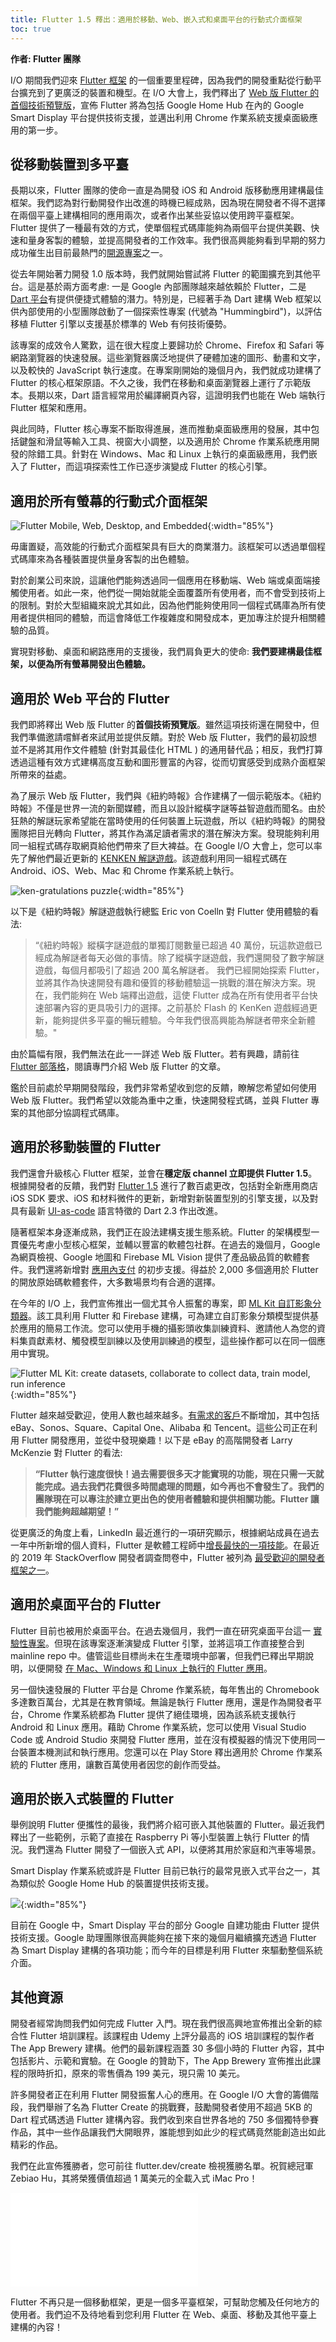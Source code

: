 ```yaml
---
title: Flutter 1.5 釋出：適用於移動、Web、嵌入式和桌面平台的行動式介面框架
toc: true
---
```


**作者: Flutter 團隊**

I/O 期間我們迎來 [Flutter 框架](https://flutter.dev/) 的一個重要里程碑，因為我們的開發重點從行動平台擴充到了更廣泛的裝置和機型。在 I/O 大會上，我們釋出了 [Web 版 Flutter 的首個技術預覽版](https://flutter.dev/web)，宣佈 Flutter 將為包括 Google Home Hub 在內的 Google Smart Display 平台提供技術支援，並邁出利用 Chrome 作業系統支援桌面級應用的第一步。

## 從移動裝置到多平臺

長期以來，Flutter 團隊的使命一直是為開發 iOS 和 Android 版移動應用建構最佳框架。我們認為對行動開發作出改進的時機已經成熟，因為現在開發者不得不選擇在兩個平臺上建構相同的應用兩次，或者作出某些妥協以使用跨平臺框架。Flutter 提供了一種最有效的方式，使單個程式碼庫能夠為兩個平台提供美觀、快速和量身客製的體驗，並提高開發者的工作效率。我們很高興能夠看到早期的努力成功催生出目前最熱門的[開源專案](https://github.com/flutter/flutter)之一。

從去年開始著力開發 1.0 版本時，我們就開始嘗試將 Flutter 的範圍擴充到其他平台。這是基於兩方面考慮: 一是 Google 內部團隊越來越依賴於 Flutter，二是 [Dart 平台](https://dart.dev)有提供便捷式體驗的潛力。特別是，已經著手為 Dart 建構 Web 框架以供內部使用的小型團隊啟動了一個探索性專案 (代號為 "Hummingbird")，以評估移植 Flutter 引擎以支援基於標準的 Web 有何技術優勢。

該專案的成效令人驚歎，這在很大程度上要歸功於 Chrome、Firefox 和 Safari 等網路瀏覽器的快速發展。這些瀏覽器廣泛地提供了硬體加速的圖形、動畫和文字，以及較快的 JavaScript 執行速度。在專案剛開始的幾個月內，我們就成功建構了 Flutter 的核心框架原語。不久之後，我們在移動和桌面瀏覽器上運行了示範版本。長期以來，Dart 語言經常用於編譯網頁內容，這證明我們也能在 Web 端執行 Flutter 框架和應用。

與此同時，Flutter 核心專案不斷取得進展，進而推動桌面級應用的發展，其中包括鍵盤和滑鼠等輸入工具、視窗大小調整，以及適用於 Chrome 作業系統應用開發的除錯工具。針對在 Windows、Mac 和 Linux 上執行的桌面級應用，我們嵌入了 Flutter，而這項探索性工作已逐步演變成 Flutter 的核心引擎。

## 適用於所有螢幕的行動式介面框架

![Flutter Mobile, Web, Desktop, and Embedded](https://files.flutter-io.cn/posts/flutter-cn/2019/flutter-1dot5-release/flutter-platforms.png){:width="85%"}

毋庸置疑，高效能的行動式介面框架具有巨大的商業潛力。該框架可以透過單個程式碼庫來為各種裝置提供量身客製的出色體驗。

對於創業公司來說，這讓他們能夠透過同一個應用在移動端、Web 端或桌面端接觸使用者。如此一來，他們從一開始就能全面覆蓋所有使用者，而不會受到技術上的限制。對於大型組織來說尤其如此，因為他們能夠使用同一個程式碼庫為所有使用者提供相同的體驗，而這會降低工作複雜度和開發成本，更加專注於提升相關體驗的品質。

實現對移動、桌面和網路應用的支援後，我們肩負更大的使命: **我們要建構最佳框架，以便為所有螢幕開發出色體驗。**

## 適用於 Web 平台的 Flutter

我們即將釋出 Web 版 Flutter 的**首個技術預覽版**。雖然這項技術還在開發中，但我們準備邀請嚐鮮者來試用並提供反饋。對於 Web 版 Flutter，我們的最初設想並不是將其用作文件體驗 (針對其最佳化 HTML ) 的通用替代品；相反，我們打算透過這種有效方式建構高度互動和圖形豐富的內容，從而切實感受到成熟介面框架所帶來的益處。

為了展示 Web 版 Flutter，我們與《紐約時報》合作建構了一個示範版本。《紐約時報》不僅是世界一流的新聞媒體，而且以設計縱橫字謎等益智遊戲而聞名。由於狂熱的解謎玩家希望能在當時使用的任何裝置上玩遊戲，所以《紐約時報》的開發團隊把目光轉向 Flutter，將其作為滿足讀者需求的潛在解決方案。發現能夠利用同一組程式碼存取網頁給他們帶來了巨大裨益。在 Google I/O 大會上，您可以率先了解他們最近更新的 [KENKEN 解謎遊戲](https://www.nytimes.com/games/prototype/kenken)。該遊戲利用同一組程式碼在 Android、iOS、Web、Mac 和 Chrome 作業系統上執行。

![ken-gratulations puzzle](https://files.flutter-io.cn/posts/flutter-cn/2019/flutter-1dot5-release/nyt-game.gif){:width="85%"}

以下是《紐約時報》解謎遊戲執行總監 Eric von Coelln 對 Flutter 使用體驗的看法:

> “《紐約時報》縱橫字謎遊戲的單獨訂閱數量已超過 40 萬份，玩這款遊戲已經成為解謎者每天必做的事情。除了縱橫字謎遊戲，我們還開發了數字解謎遊戲，每個月都吸引了超過 200 萬名解謎者。 
> 我們已經開始探索 Flutter，並將其作為快速開發有趣和優質的移動體驗這一挑戰的潛在解決方案。現在，我們能夠在 Web 端釋出遊戲，這使 Flutter 成為在所有使用者平台快速部署內容的更具吸引力的選擇。之前基於 Flash 的 KenKen 遊戲經過更新，能夠提供多平臺的暢玩體驗。今年我們很高興能為解謎者帶來全新體驗。"

由於篇幅有限，我們無法在此一一詳述 Web 版 Flutter。若有興趣，請前往 [Flutter 部落格](https://medium.com/flutter-io/bringing-flutter-to-the-web-904de05f0df0)，閱讀專門介紹 Web 版 Flutter 的文章。

鑑於目前處於早期開發階段，我們非常希望收到您的反饋，瞭解您希望如何使用 Web 版 Flutter。我們希望以效能為重中之重，快速開發程式碼，並與 Flutter 專案的其他部分協調程式碼庫。

## 適用於移動裝置的 Flutter

我們還會升級核心 Flutter 框架，並會在**穩定版 channel 立即提供 Flutter 1.5**。根據開發者的反饋，我們對 [Flutter 1.5](https://medium.com/flutter-io/announcing-flutter-1-5-6e5d7e35b75f) 進行了數百處更改，包括對全新應用商店 iOS SDK 要求、iOS 和材料微件的更新，新增對新裝置型別的引擎支援，以及對具有最新 [UI-as-code](https://medium.com/dartlang/making-dart-a-better-language-for-ui-f1ccaf9f546c) 語言特徵的 Dart 2.3 作出改進。 

隨著框架本身逐漸成熟，我們正在設法建構支援生態系統。Flutter 的架構模型一貫優先考慮小型核心框架，並輔以豐富的軟體包社群。在過去的幾個月，Google 為網頁檢視、Google 地圖和 Firebase ML Vision 提供了產品級品質的軟體套件。我們還將新增對 [應用內支付](https://pub.dev/packages/in_app_purchase) 的初步支援。得益於 2,000 多個適用於 Flutter 的開放原始碼軟體套件，大多數場景均有合適的選擇。 

在今年的 I/O 上，我們宣佈推出一個尤其令人振奮的專案，即 [ML Kit 自訂影象分類器](http://github.com/firebase/mlkit-custom-image-classifier)。該工具利用 Flutter 和 Firebase 建構，可為建立自訂影象分類模型提供基於應用的簡易工作流。您可以使用手機的攝影頭收集訓練資料、邀請他人為您的資料集貢獻素材、觸發模型訓練以及使用訓練過的模型，這些操作都可以在同一個應用中實現。

![Flutter ML Kit: create datasets, collaborate to collect data, train model, run inference](https://files.flutter-io.cn/posts/flutter-cn/2019/flutter-1dot5-release/flutter-mlkit.png){:width="85%"}

Flutter 越來越受歡迎，使用人數也越來越多。[有需求的客戶](https://flutter.dev/showcase)不斷增加，其中包括 eBay、Sonos、Square、Capital One、Alibaba 和 Tencent。這些公司正在利用 Flutter 開發應用，並從中發現樂趣！以下是 eBay 的高階開發者 Larry McKenzie 對 Flutter 的看法:

> **“Flutter 執行速度很快！過去需要很多天才能實現的功能，現在只需一天就能完成。過去我們花費很多時間處理的問題，如今再也不會發生了。我們的團隊現在可以專注於建立更出色的使用者體驗和提供相關功能。Flutter 讓我們能夠超越期望！”**

從更廣泛的角度上看，LinkedIn 最近進行的一項研究顯示，根據網站成員在過去一年中所新增的個人資料，Flutter 是軟體工程師中[增長最快的一項技能](https://learning.linkedin.com/blog/tech-tips/the-fastest-growing-skills-among-software-engineers--and-how-to-)。在最近的 2019 年 StackOverflow 開發者調查問卷中，Flutter 被列為 [最受歡迎的開發者框架之一](https://insights.stackoverflow.com/survey/2019#technology-_-most-loved-dreaded-and-wanted-other-frameworks-libraries-and-tools)。

## 適用於桌面平台的 Flutter

Flutter 目前也被用於桌面平台。在過去幾個月，我們一直在研究桌面平台這一 [實驗性專案](https://github.com/google/flutter-desktop-embedding)。但現在該專案逐漸演變成 Flutter 引擎，並將這項工作直接整合到 mainline repo 中。儘管這些目標尚未在生產環境中部署，但我們已釋出早期說明，以便開發 [在 Mac、Windows 和 Linux 上執行的 Flutter 應用](https://github.com/flutter/flutter/wiki/Desktop-shells)。

另一個快速發展的 Flutter 平台是 Chrome 作業系統，每年售出的 Chromebook 多達數百萬台，尤其是在教育領域。無論是執行 Flutter 應用，還是作為開發者平台，Chrome 作業系統都為 Flutter 提供了絕佳環境，因為該系統支援執行 Android 和 Linux 應用。藉助 Chrome 作業系統，您可以使用 Visual Studio Code 或 Android Studio 來開發 Flutter 應用，並在沒有模擬器的情況下使用同一台裝置本機測試和執行應用。您還可以在 Play Store 釋出適用於 Chrome 作業系統的 Flutter 應用，讓數百萬使用者因您的創作而受益。

## 適用於嵌入式裝置的 Flutter

舉例說明 Flutter 便攜性的最後，我們將介紹可嵌入其他裝置的 Flutter。最近我們釋出了一些範例，示範了直接在 Raspberry Pi 等小型裝置上執行 Flutter 的情況。我們還為 Flutter 開發了一個嵌入式 API，以便將其用於家庭和汽車等場景。

Smart Display 作業系統或許是 Flutter 目前已執行的最常見嵌入式平台之一，其為類似於 Google Home Hub 的裝置提供技術支援。

![](https://files.flutter-io.cn/posts/flutter-cn/2019/flutter-1dot5-release/flutter-google-home-hub.png){:width="85%"}

目前在 Google 中，Smart Display 平台的部分 Google 自建功能由 Flutter 提供技術支援。Google 助理團隊很高興能夠在接下來的幾個月繼續擴充透過 Flutter 為 Smart Display 建構的各項功能；而今年的目標是利用 Flutter 來驅動整個系統介面。

## 其他資源

開發者經常詢問我們如何完成 Flutter 入門。現在我們很高興地宣佈推出全新的綜合性 Flutter 培訓課程。該課程由 Udemy 上評分最高的 iOS 培訓課程的製作者 The App Brewery 建構。他們的最新課程涵蓋 30 多個小時的 Flutter 內容，其中包括影片、示範和實驗。在 Google 的贊助下，The App Brewery 宣佈推出此課程的限時折扣，原來的零售價為 199 美元，現只需 10 美元。

許多開發者正在利用 Flutter 開發振奮人心的應用。在 Google I/O 大會的籌備階段，我們舉辦了名為 Flutter Create 的挑戰賽，鼓勵開發者使用不超過 5KB 的 Dart 程式碼透過 Flutter 建構內容。我們收到來自世界各地的 750 多個獨特參賽作品，其中一些作品讓我們大開眼界，誰能想到如此少的程式碼竟然能創造出如此精彩的作品。

我們在此宣佈獲勝者，您可前往 flutter.dev/create 檢視獲勝名單。祝賀總冠軍 Zebiao Hu，其將榮獲價值超過 1 萬美元的全載入式 iMac Pro！

<iframe src="//player.bilibili.com/player.html?aid=52416421&page=1" scrolling="no" border="0" frameborder="no" framespacing="0" allow="accelerometer; autoplay; encrypted-media; gyroscope; picture-in-picture" allowfullscreen=""></iframe>

Flutter 不再只是一個移動框架，更是一個多平臺框架，可幫助您觸及任何地方的使用者。我們迫不及待地看到您利用 Flutter 在 Web、桌面、移動及其他平臺上建構的內容！
